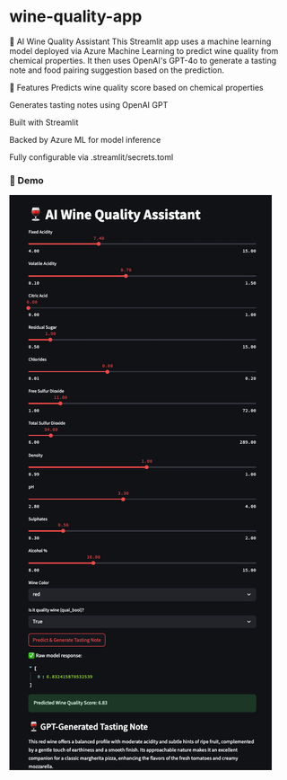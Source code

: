 # wine-quality-app
🍷 AI Wine Quality Assistant
This Streamlit app uses a machine learning model deployed via Azure Machine Learning to predict wine quality from chemical properties. It then uses OpenAI's GPT-4o to generate a tasting note and food pairing suggestion based on the prediction.

🚀 Features
Predicts wine quality score based on chemical properties

Generates tasting notes using OpenAI GPT

Built with Streamlit

Backed by Azure ML for model inference

Fully configurable via .streamlit/secrets.toml

### 🧪 Demo

![Wine App Screenshot](screenshot.png)
